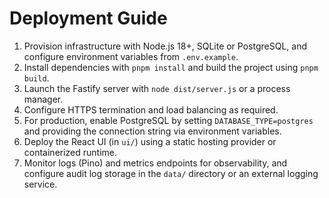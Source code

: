 # Deployment Guide

1. Provision infrastructure with Node.js 18+, SQLite or PostgreSQL, and configure
   environment variables from `.env.example`.
2. Install dependencies with `pnpm install` and build the project using `pnpm build`.
3. Launch the Fastify server with `node dist/server.js` or a process manager.
4. Configure HTTPS termination and load balancing as required.
5. For production, enable PostgreSQL by setting `DATABASE_TYPE=postgres` and providing the
   connection string via environment variables.
6. Deploy the React UI (in `ui/`) using a static hosting provider or containerized runtime.
7. Monitor logs (Pino) and metrics endpoints for observability, and configure audit log
   storage in the `data/` directory or an external logging service.
